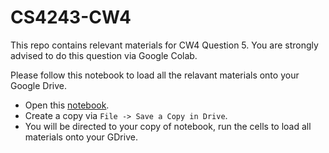# CS4243-CW4
This repo contains relevant materials for CW4 Question 5. You are strongly advised to do this question via Google Colab. 

Please follow this notebook to load all the relavant materials onto your Google Drive.
* Open this [notebook](https://colab.research.google.com/drive/1RN3HFlez99ZveYfSMBjU598cfLTiZwQ_?usp=sharing).
* Create a copy via `File -> Save a Copy in Drive`.
* You will be directed to your copy of notebook, run the cells to load all materials onto your GDrive.

